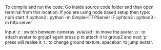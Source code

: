 To compile and run the code:
	Go inside source code folder and than open terminal from this location.
	If you are using node based setup then type: npm start
	If python2 : python -m SimpleHTTPServer
	IF pyhton3 : python3 -m http.server

Input:
	c : switch between cameras.
	w/a/s/d : to move the avatar.
	p : to attach avatar to group1 again press p to attach it to group2 and next 'p' press will realse it.
	t : to change ground texture.
	spacebar: to jump avatar.

